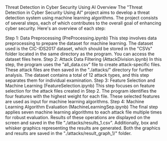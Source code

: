 Threat Detection in Cyber Security Using AI
Overview
The "Threat Detection in Cyber Security Using AI" project aims to develop a threat detection system using machine learning algorithms. The project consists of several steps, each of which contributes to the overall goal of enhancing cyber security. Here's an overview of each step:

Step 1: Data Preprocessing (PreProcessing.ipynb)
This step involves data preprocessing to prepare the dataset for machine learning.
The dataset used is the CIC-IDS2017 dataset, which should be stored in the "CSVs" folder located in the same directory as the program.
You can access the dataset files here.
Step 2: Attack Data Filtering (AttackDivision.ipynb)
In this step, the program uses the "all_data.csv" file to create attack-specific files.
These attack files are then saved in the "./attacks/" directory for further analysis.
The dataset contains a total of 12 attack types, and this step separates them for individual examination.
Step 3: Feature Selection and Machine Learning (FeatureSelection.ipynb)
This step focuses on feature selection for the attack files created in Step 2.
The program identifies the four features with the highest weight for each file.
These selected features are used as input for machine learning algorithms.
Step 4: Machine Learning Algorithm Evaluation (MachineLearningSep.ipynb)
The final step applies seven machine learning algorithms to each attack file multiple times for robust evaluation.
Results of these operations are displayed on the screen and saved in the file "./attacks/results_1.csv".
Additionally, box and whisker graphics representing the results are generated.
Both the graphics and results are saved in the "./attacks/result_graph_1/" folder.
